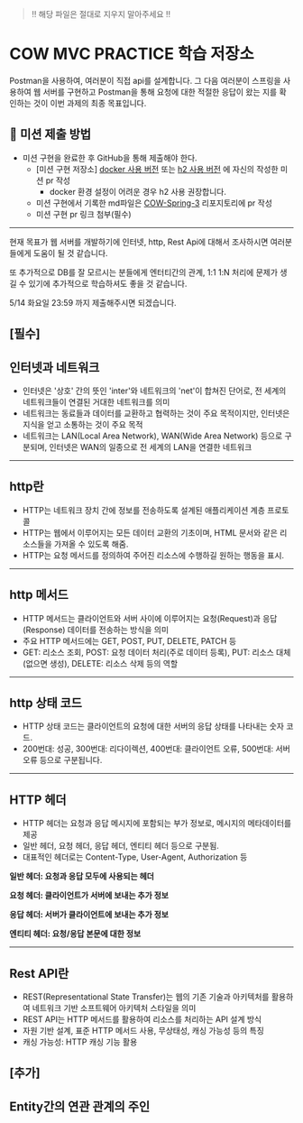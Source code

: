 > ‼️ 해당 파일은 절대로 지우지 말아주세요 ‼️

# COW MVC PRACTICE 학습 저장소
Postman을 사용하여, 여러분이 직접 api를 설계합니다. 그 다음 여러분이 스프링을 사용하여 웹 서버를 구현하고 Postman을 통해 요청에 대한 적절한 응답이 왔는 지를 확인하는 것이 이번 과제의
최종 목표입니다.
## 📮 미션 제출 방법
- 미션 구현을 완료한 후 GitHub을 통해 제출해야 한다.
    - [미션 구현 저장소] [docker 사용 버전](https://github.com/Hoya324/cow_mvc_practice) 또는 [h2 사용 버전](https://github.com/Hoya324/cow_mvc_session) 에 자신의 작성한 미션 pr 작성
      - docker 환경 설정이 어려운 경우 h2 사용 권장합니다.
    - 미션 구현에서 기록한 md파일은 [COW-Spring-3](https://github.com/COW-edu/COW-Spring-3/tree/main/week08) 리포지토리에 pr 작성
    - 미션 구현 pr 링크 첨부(필수)
---

현재 목표가 웹 서버를 개발하기에 인터넷, http, Rest Api에 대해서 조사하시면 여러분들에게 도움이 될 것 같습니다.

또 추가적으로 DB를 잘 모르시는 분들에게 엔터티간의 관계, 1:1 1:N 처리에 문제가 생길 수 있기에 추가적으로 학습하셔도 좋을 것 같습니다.

5/14 화요일 23:59 까지 제출해주시면 되겠습니다.

## [필수]

## 인터넷과 네트워크
- 인터넷은 '상호' 간의 뜻인 'inter'와 네트워크의 'net'이 합쳐진 단어로, 전 세계의 네트워크들이 연결된 거대한 네트워크를 의미
- 네트워크는 동료들과 데이터를 교환하고 협력하는 것이 주요 목적이지만, 인터넷은 지식을 얻고 소통하는 것이 주요 목적
- 네트워크는 LAN(Local Area Network), WAN(Wide Area Network) 등으로 구분되며, 인터넷은 WAN의 일종으로 전 세계의 LAN을 연결한 네트워크
---

## http란
- HTTP는 네트워크 장치 간에 정보를 전송하도록 설계된 애플리케이션 계층 프로토콜
- HTTP는 웹에서 이루어지는 모든 데이터 교환의 기초이며, HTML 문서와 같은 리소스들을 가져올 수 있도록 해줌.
- HTTP는 요청 메서드를 정의하여 주어진 리소스에 수행하길 원하는 행동을 표시.
---

## http 메서드
- HTTP 메서드는 클라이언트와 서버 사이에 이루어지는 요청(Request)과 응답(Response) 데이터를 전송하는 방식을 의미
- 주요 HTTP 메서드에는 GET, POST, PUT, DELETE, PATCH 등
- GET: 리소스 조회, POST: 요청 데이터 처리(주로 데이터 등록), PUT: 리소스 대체(없으면 생성), DELETE: 리소스 삭제 등의 역할
---

## http 상태 코드
- HTTP 상태 코드는 클라이언트의 요청에 대한 서버의 응답 상태를 나타내는 숫자 코드.
- 200번대: 성공, 300번대: 리다이렉션, 400번대: 클라이언트 오류, 500번대: 서버 오류 등으로 구분됩니다.
---

## HTTP 헤더
- HTTP 헤더는 요청과 응답 메시지에 포함되는 부가 정보로, 메시지의 메타데이터를 제공
- 일반 헤더, 요청 헤더, 응답 헤더, 엔티티 헤더 등으로 구분됨.
- 대표적인 헤더로는 Content-Type, User-Agent, Authorization 등

**일반 헤더: 요청과 응답 모두에 사용되는 헤더**

**요청 헤더: 클라이언트가 서버에 보내는 추가 정보**

**응답 헤더: 서버가 클라이언트에 보내는 추가 정보**

**엔티티 헤더: 요청/응답 본문에 대한 정보**


---
## Rest API란
- REST(Representational State Transfer)는 웹의 기존 기술과 아키텍처를 활용하여 네트워크 기반 소프트웨어 아키텍처 스타일을 의미
- REST API는 HTTP 메서드를 활용하여 리소스를 처리하는 API 설계 방식
- 자원 기반 설계, 표준 HTTP 메서드 사용, 무상태성, 캐싱 가능성 등의 특징
- 캐싱 가능성: HTTP 캐싱 기능 활용

## [추가]

## Entity간의 연관 관계의 주인
